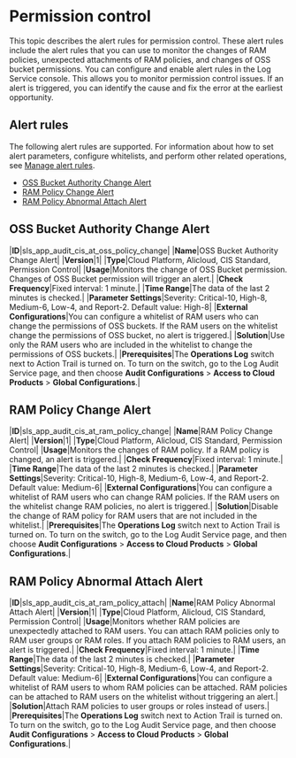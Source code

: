 # Permission control

This topic describes the alert rules for permission control. These alert rules include the alert rules that you can use to monitor the changes of RAM policies, unexpected attachments of RAM policies, and changes of OSS bucket permissions. You can configure and enable alert rules in the Log Service console. This allows you to monitor permission control issues. If an alert is triggered, you can identify the cause and fix the error at the earliest opportunity.

## Alert rules

The following alert rules are supported. For information about how to set alert parameters, configure whitelists, and perform other related operations, see [Manage alert rules]().

-   [OSS Bucket Authority Change Alert](#section_xbs_pon_i9x)
-   [RAM Policy Change Alert](#section_d2y_j1v_mrr)
-   [RAM Policy Abnormal Attach Alert](#section_axf_01e_fei)

## OSS Bucket Authority Change Alert

|**ID**|sls\_app\_audit\_cis\_at\_oss\_policy\_change|
|**Name**|OSS Bucket Authority Change Alert|
|**Version**|1|
|**Type**|Cloud Platform, Alicloud, CIS Standard, Permission Control|
|**Usage**|Monitors the change of OSS Bucket permission. Changes of OSS Bucket permission will trigger an alert.|
|**Check Frequency**|Fixed interval: 1 minute.|
|**Time Range**|The data of the last 2 minutes is checked.|
|**Parameter Settings**|Severity: Critical-10, High-8, Medium-6, Low-4, and Report-2. Default value: High-8|
|**External Configurations**|You can configure a whitelist of RAM users who can change the permissions of OSS buckets. If the RAM users on the whitelist change the permissions of OSS bucket, no alert is triggered.|
|**Solution**|Use only the RAM users who are included in the whitelist to change the permissions of OSS buckets.|
|**Prerequisites**|The **Operations Log** switch next to Action Trail is turned on. To turn on the switch, go to the Log Audit Service page, and then choose **Audit Configurations** \> **Access to Cloud Products** \> **Global Configurations**.|

## RAM Policy Change Alert

|**ID**|sls\_app\_audit\_cis\_at\_ram\_policy\_change|
|**Name**|RAM Policy Change Alert|
|**Version**|1|
|**Type**|Cloud Platform, Alicloud, CIS Standard, Permission Control|
|**Usage**|Monitors the changes of RAM policy. If a RAM policy is changed, an alert is triggered.|
|**Check Frequency**|Fixed interval: 1 minute.|
|**Time Range**|The data of the last 2 minutes is checked.|
|**Parameter Settings**|Severity: Critical-10, High-8, Medium-6, Low-4, and Report-2. Default value: Medium-6|
|**External Configurations**|You can configure a whitelist of RAM users who can change RAM policies. If the RAM users on the whitelist change RAM policies, no alert is triggered.|
|**Solution**|Disable the change of RAM policy for RAM users that are not included in the whitelist.|
|**Prerequisites**|The **Operations Log** switch next to Action Trail is turned on. To turn on the switch, go to the Log Audit Service page, and then choose **Audit Configurations** \> **Access to Cloud Products** \> **Global Configurations**.|

## RAM Policy Abnormal Attach Alert

|**ID**|sls\_app\_audit\_cis\_at\_ram\_policy\_attach|
|**Name**|RAM Policy Abnormal Attach Alert|
|**Version**|1|
|**Type**|Cloud Platform, Alicloud, CIS Standard, Permission Control|
|**Usage**|Monitors whether RAM policies are unexpectedly attached to RAM users. You can attach RAM policies only to RAM user groups or RAM roles. If you attach RAM policies to RAM users, an alert is triggered.|
|**Check Frequency**|Fixed interval: 1 minute.|
|**Time Range**|The data of the last 2 minutes is checked.|
|**Parameter Settings**|Severity: Critical-10, High-8, Medium-6, Low-4, and Report-2. Default value: Medium-6|
|**External Configurations**|You can configure a whitelist of RAM users to whom RAM policies can be attached. RAM policies can be attached to RAM users on the whitelist without triggering an alert.|
|**Solution**|Attach RAM policies to user groups or roles instead of users.|
|**Prerequisites**|The **Operations Log** switch next to Action Trail is turned on. To turn on the switch, go to the Log Audit Service page, and then choose **Audit Configurations** \> **Access to Cloud Products** \> **Global Configurations**.|

